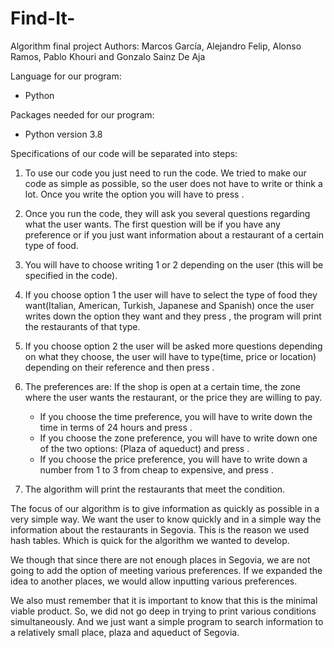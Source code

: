 # Find-It-
Algorithm final project 
Authors: Marcos García, Alejandro Felip, Alonso Ramos, Pablo Khouri and Gonzalo Sainz De Aja

Language for our program:
-	Python

Packages needed for our program:
-	Python version 3.8

Specifications of our code will be separated into steps:

1. To use our code you just need to run the code. We tried to make our code as simple as possible, so the user does not have to write or think a lot. Once you write the option you will have to press <enter>.

2. Once you run the code, they will ask you several questions regarding what the user wants. The first question will be if you have any preference or if you just want information about a restaurant of a certain type of food.

3. You will have to choose writing 1 or 2 depending on the user (this will be specified in the code). 

4. If you choose option 1 the user will have to select the type of food they want(Italian, American, Turkish, Japanese and Spanish) once the user writes down the option they want and they press <enter>, the program will print the restaurants of that type.

5. If you choose option 2 the user will be asked more questions depending on what they choose, the user will have to type(time, price or location) depending on their reference and then press <enter>.

6. The preferences are: If the shop is open at a certain time, the zone where the user wants the restaurant, or the price they are willing to pay. 
    - If you choose the time preference, you will have to write down the time in terms of 24 hours and press <enter>.
    - If you choose the zone preference, you will have to write down one of the two options: (Plaza of aqueduct) and press <enter>.
    - If you choose the price preference, you will have to write down a number from 1 to 3 from cheap to expensive, and press <enter>.

7. The algorithm will print the restaurants that meet the condition.

The focus of our algorithm is to give information as quickly as possible in a very simple way. We want the user to know quickly and in a simple way the information about the restaurants in Segovia. This is the reason we used hash tables. Which is quick for the algorithm we wanted to develop.


We though that since there are not enough places in Segovia, we are not going to add the option of meeting various preferences. If we expanded the idea to another places, we would allow inputting various preferences.



We also must remember that it is important to know that this is the minimal viable product. So, we did not go deep in trying to print various conditions simultaneously. And we just want a simple program to search information to a relatively small place, plaza and aqueduct of Segovia.

